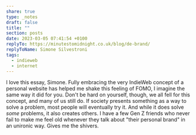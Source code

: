 ```yaml
---
share: true
type: _notes
draft: false
title: ""
section: posts
date: 2023-03-05 07:41:54 +0100
replyTo: https://minutestomidnight.co.uk/blog/de-brand/
replyToName: Simone Silvestroni
tags:
  - indieweb
  - internet
---
```


I love this essay, Simone. Fully embracing the very IndieWeb concept of a personal website has helped me shake this feeling of FOMO, I imagine the same way it did for you. Don't be hard on yourself, though, we all fell for this concept, and many of us still do. If society presents something as a way to solve a problem, most people will eventually try it. And while it does solve _some_ problems, it also creates others. I have a few Gen Z friends who never fail to make me feel old whenever they talk about "their personal brand" in an unironic way. Gives me the shivers.